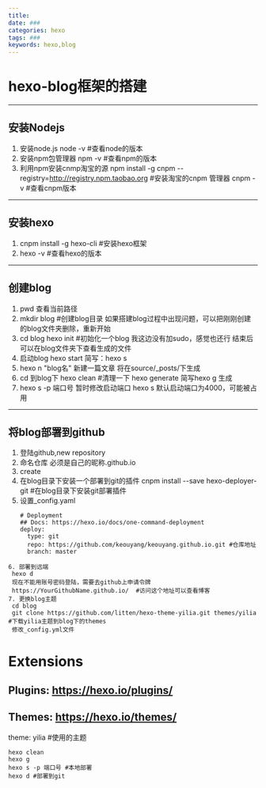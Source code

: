 ```yaml
---
title: 
date: ###
categories: hexo
tags: ###
keywords: hexo,blog
---
```


# hexo-blog框架的搭建
- - - -
<!--more-->
## 安装Nodejs
1. 安装node.js
   node -v #查看node的版本
2. 安装npm包管理器
   npm -v #查看npm的版本
3. 利用npm安装cnmp淘宝的源
   npm install -g cnpm --registry=http://registry.npm.taobao.org	#安装淘宝的cnpm 管理器
   cnpm -v	#查看cnpm版本
- - - -
## 安装hexo
1. cnpm install -g hexo-cli    #安装hexo框架
2. hexo -v #查看hexo的版本
- - - -
## 创建blog
1. pwd 查看当前路径
2. mkdir blog	#创建blog目录
   如果搭建blog过程中出现问题，可以把刚刚创建的blog文件夹删除，重新开始
3. cd blog
   hexo init #初始化一个blog 我这边没有加sudo，感觉也还行
   结束后可以在blog文件夹下查看生成的文件
4. 启动blog hexo start 简写：hexo s
5. hexo n "blog名" 新建一篇文章
   将在source/_posts/下生成
6. cd 到blog下
   hexo clean #清理一下
   hexo generate 简写hexo g 生成
7. hexo s -p 端口号 暂时修改启动端口 
   hexo s 默认启动端口为4000，可能被占用
- - - - 
## 将blog部署到github
1. 登陆github,new repository
2. 命名仓库
   必须是自己的昵称.github.io
3. create
4. 在blog目录下安装一个部署到git的插件
   cnpm install --save hexo-deployer-git #在blog目录下安装git部署插件
5. 设置_config.yaml
   ```
   # Deployment
   ## Docs: https://hexo.io/docs/one-command-deployment
   deploy:
     type: git
     repo: https://github.com/keouyang/keouyang.github.io.git #仓库地址
     branch: master
  ``` 
6. 部署到远端
   hexo d 
   现在不能用账号密码登陆，需要去github上申请令牌
   https://YourGithubName.github.io/  #访问这个地址可以查看博客
7. 更换blog主题
   cd blog
   git clone https://github.com/litten/hexo-theme-yilia.git themes/yilia  #下载yilia主题到blog下的themes
   修改_config.yml文件
   ```
   # Extensions
   ## Plugins: https://hexo.io/plugins/
   ## Themes: https://hexo.io/themes/
   theme: yilia #使用的主题
   ```
   hexo clean 
   hexo g
   hexo s -p 端口号 #本地部署
   hexo d #部署到git

